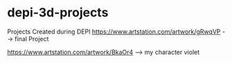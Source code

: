 # depi-3d-projects
Projects Created during DEPI
https://www.artstation.com/artwork/gRwqVP --> final Project


https://www.artstation.com/artwork/BkaOr4 --> my character violet

